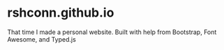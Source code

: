 # rshconn.github.io
That time I made a personal website. 
Built with help from Bootstrap, Font Awesome, and Typed.js
